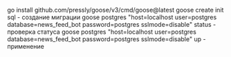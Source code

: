 go install github.com/pressly/goose/v3/cmd/goose@latest
goose create init sql - создание миграции
goose postgres "host=localhost user=postgres database=news_feed_bot password=postgres sslmode=disable" status - проверка статуса
goose postgres "host=localhost user=postgres database=news_feed_bot password=postgres sslmode=disable" up - применение